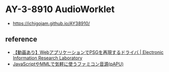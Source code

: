 # AY-3-8910 AudioWorklet

- https://ichigojam.github.io/AY38910/

## reference 

- [【動画あり】WebアプリケーションでPSGを再現するドライバ | Electronic Information Research Laboratory](https://www.minagi.jp/2020/12/12/psgweb/)
- [JavaScriptやMMLで気軽に使うファミコン音源(pAPU)](https://fukuno.jig.jp/3830)

